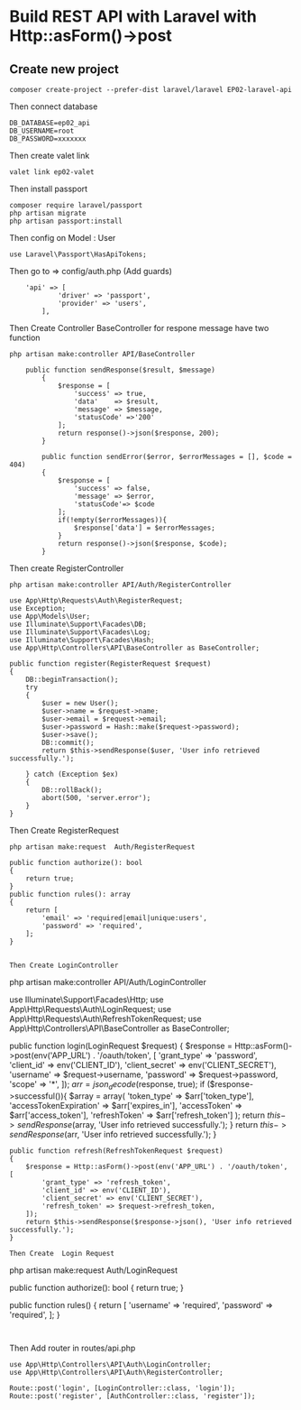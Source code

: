 # Build REST API with Laravel with Http::asForm()->post

## Create new project

```
composer create-project --prefer-dist laravel/laravel EP02-laravel-api
```
Then connect database 
```
DB_DATABASE=ep02_api
DB_USERNAME=root
DB_PASSWORD=xxxxxxx
```
Then create valet link 
```
valet link ep02-valet
```

Then install passport
```
composer require laravel/passport
php artisan migrate
php artisan passport:install
```

Then config on Model : User
```
use Laravel\Passport\HasApiTokens;
```
Then go to => config/auth.php (Add guards)

```
    'api' => [
            'driver' => 'passport',
            'provider' => 'users',
        ],
```

Then Create Controller BaseController for respone message have two function 

```
php artisan make:controller API/BaseController

    public function sendResponse($result, $message)
        {
            $response = [
                'success' => true,
                'data'    => $result,
                'message' => $message,
                'statusCode' =>'200'
            ];
            return response()->json($response, 200);
        }

        public function sendError($error, $errorMessages = [], $code = 404)
        {
            $response = [
                'success' => false,
                'message' => $error,
                'statusCode'=> $code
            ];
            if(!empty($errorMessages)){
                $response['data'] = $errorMessages;
            }
            return response()->json($response, $code);
        }
```
Then create RegisterController 

```
php artisan make:controller API/Auth/RegisterController

use App\Http\Requests\Auth\RegisterRequest;
use Exception;
use App\Models\User;
use Illuminate\Support\Facades\DB;
use Illuminate\Support\Facades\Log;
use Illuminate\Support\Facades\Hash;
use App\Http\Controllers\API\BaseController as BaseController;

public function register(RegisterRequest $request)
{
    DB::beginTransaction();
    try
    {
        $user = new User();
        $user->name = $request->name;
        $user->email = $request->email;
        $user->password = Hash::make($request->password);
        $user->save();
        DB::commit();
        return $this->sendResponse($user, 'User info retrieved successfully.');

    } catch (Exception $ex)
    {
        DB::rollBack();
        abort(500, 'server.error');
    }
}

```
Then Create RegisterRequest
```
php artisan make:request  Auth/RegisterRequest

public function authorize(): bool
{
    return true;
}
public function rules(): array
{
    return [
        'email' => 'required|email|unique:users',
        'password' => 'required',
    ];
}


Then Create LoginController
```
php artisan make:controller API/Auth/LoginController

use Illuminate\Support\Facades\Http;
use App\Http\Requests\Auth\LoginRequest;
use App\Http\Requests\Auth\RefreshTokenRequest;
use App\Http\Controllers\API\BaseController as BaseController;

 public function login(LoginRequest $request)
    {
        $response = Http::asForm()->post(env('APP_URL') . '/oauth/token', [
            'grant_type' => 'password',
            'client_id' => env('CLIENT_ID'),
            'client_secret' => env('CLIENT_SECRET'),
            'username' => $request->username,
            'password' => $request->password,
            'scope' => '*',
        ]);
        $arr = json_decode($response, true);
        if ($response->successful()){
            $array = array(
                'token_type' => $arr['token_type'],
                'accessTokenExpiration' => $arr['expires_in'],
                'accessToken' => $arr['access_token'],
                'refreshToken' => $arr['refresh_token']
            );
            return $this->sendResponse($array, 'User info retrieved successfully.');
        }
        return $this->sendResponse($arr, 'User info retrieved successfully.');
    }

    public function refresh(RefreshTokenRequest $request)
    {
        $response = Http::asForm()->post(env('APP_URL') . '/oauth/token', [
            'grant_type' => 'refresh_token',
            'client_id' => env('CLIENT_ID'),
            'client_secret' => env('CLIENT_SECRET'),
            'refresh_token' => $request->refresh_token,
        ]);
        return $this->sendResponse($response->json(), 'User info retrieved successfully.');
    }
```
Then Create  Login Request
```
php artisan make:request  Auth/LoginRequest

public function authorize(): bool
{
    return true;
}


public function rules()
{
    return [
        'username' => 'required',
        'password' => 'required',
    ];
}
```


```
Then Add router in routes/api.php 
```
use App\Http\Controllers\API\Auth\LoginController;
use App\Http\Controllers\API\Auth\RegisterController;

Route::post('login', [LoginController::class, 'login']);
Route::post('register', [AuthController::class, 'register']);

```